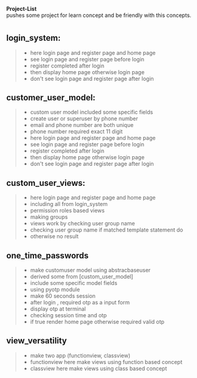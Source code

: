 **Project-List** <br>
pushes some project for learn concept and be friendly with this concepts.

#
 

## login_system:
>+ here login page and register page and home page
>+ see login page and register page before login
>+ register completed after login 
>+ then display home page otherwise login page
>+ don't see login page and register page after login

## customer_user_model:
>+ custom user model included some specific fields
>+ create user or superuser by phone number
>+ email and phone number are both unique
>+ phone number required exact 11 digit
>+ here login page and register page and home page
>+ see login page and register page before login
>+ register completed after login 
>+ then display home page otherwise login page
>+ don't see login page and register page after login


## custom_user_views:
>+ here login page and register page and home page
>+ including all from login_system
>+ permission roles based views
>+ making groups
>+ views work by checking user group name
>+ checking user group name if matched template statement do
>+ otherwise no result 


## one_time_passwords
>+ make customuser model using abstracbaseuser
>+ derived some from [custom_user_model]
>+ include some specific model fields
>+ using pyotp module
>+ make 60 seconds session
>+ after login , required otp as a input form
>+ display otp at terminal
>+ checking session time and otp
>+ if true render home page otherwise required valid otp



## view_versatility
>+ make two app (functionview, classview)
>+ functionview here make views using function based concept
>+ classview here make views using class based concept